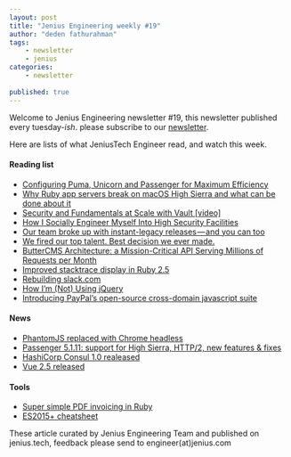 ```yaml
---
layout: post
title: "Jenius Engineering weekly #19"
author: "deden fathurahman"
tags:
    - newsletter
    - jenius
categories:
    - newsletter
    
published: true
---
```


Welcome to Jenius Engineering newsletter #19, this newsletter published every tuesday-*ish*. please subscribe to our [newsletter](http://jenius.tech/newsletter).

Here are lists of what JeniusTech Engineer read, and watch this week.


#### Reading list
- [Configuring Puma, Unicorn and Passenger for Maximum Efficiency](https://www.speedshop.co/2017/10/12/appserver.html?utm_source=jeniustech)
- [Why Ruby app servers break on macOS High Sierra and what can be done about it](https://blog.phusion.nl/2017/10/13/why-ruby-app-servers-break-on-macos-high-sierra-and-what-can-be-done-about-it/?utm_source=jeniustech)
- [Security and Fundamentals at Scale with Vault [video] ](https://www.youtube.com/watch?v=yiPbKICFkvQ&utm_source=jeniustech)
- [How I Socially Engineer Myself Into High Security Facilities](https://motherboard.vice.com/en_us/article/qv34zb/how-i-socially-engineer-myself-into-high-security-facilities?utm_source=jeniustech)
- [Our team broke up with instant-legacy releases — and you can too](https://medium.freecodecamp.org/our-team-broke-up-with-instant-legacy-releases-and-you-can-too-d129d7ae96bb?utm_source=jeniustech)
- [We fired our top talent. Best decision we ever made.](https://medium.freecodecamp.org/we-fired-our-top-talent-best-decision-we-ever-made-4c0a99728fde?utm_source=jeniustech)
- [ButterCMS Architecture: a Mission-Critical API Serving Millions of Requests per Month](http://highscalability.com/blog/2017/10/16/buttercms-architecture-a-mission-critical-api-serving-millio.html?utm_source=jeniustech)
- [Improved stacktrace display in Ruby 2.5](https://mlomnicki.com/improved-stascktrace-display-in-ruby25/?utm_source=jeniustech)
- [Rebuilding slack.com](https://slack.engineering/rebuilding-slack-com-b124c405c193?utm_source=jeniustech)
- [How I’m (Not) Using jQuery](https://developer.telerik.com/content-types/tutorials/im-not-using-jquery/)
- [Introducing PayPal’s open-source cross-domain javascript suite](https://medium.com/@bluepnume/introducing-paypals-open-source-cross-domain-javascript-suite-95f991b2731d)


#### News
- [PhantomJS replaced with Chrome headless](http://weblog.rubyonrails.org/2017/10/21/this-week-in-rails-phantomjs-replaced-with-chrome-headless-bugfixes-and-more/)
- [Passenger 5.1.11: support for High Sierra, HTTP/2, new features & fixes](https://blog.phusion.nl/2017/10/16/passenger-5-1-11/)
- [HashiCorp Consul 1.0 realeased](https://www.hashicorp.com/blog/hashicorp-consul-1-0)
- [Vue 2.5 released](https://medium.com/the-vue-point/vue-2-5-released-14bd65bf030b)

#### Tools
- [Super simple PDF invoicing in Ruby](https://github.com/strzibny/invoice_printer)
- [ES2015+ cheatsheet](https://devhints.io/es6)

These article curated by Jenius Engineering Team and published on jenius.tech, feedback please send to engineer(at)jenius.com   